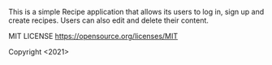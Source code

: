 This is a simple Recipe application that allows its users to log in, sign up and create recipes. Users can also edit and delete their content.

MIT LICENSE
https://opensource.org/licenses/MIT

Copyright <2021> <ChrisE>
